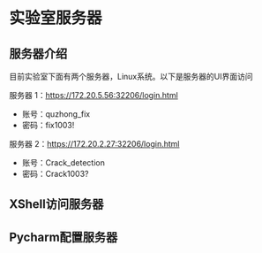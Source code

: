 # 实验室服务器

## 服务器介绍

目前实验室下面有两个服务器，Linux系统。以下是服务器的UI界面访问

服务器 1：https://172.20.5.56:32206/login.html

* 账号：quzhong_fix
* 密码：fix1003!

服务器 2：https://172.20.2.27:32206/login.html

* 账号：Crack_detection
* 密码：Crack1003?

## XShell访问服务器



## Pycharm配置服务器